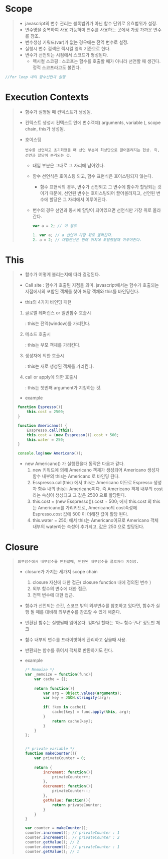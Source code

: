 # Scope

> - javascript의 변수 관리는 블록범위가 아닌 함수 단위로 유효범위가 설정.
> - 변수명을 중복하여 사용 가능하며 변수를 사용하는 곳에서 가장 가까운 변수를 참조.
> - 변수생성 키워드(var)가 없는 경우에는 전역 변수로 설정.
> - 실행시 변수 검색은 렉시컬 영역 기준으로 한다.
> - 변수가 선언되는 시점에서 스코프가 형성된다.
>   - 렉시컬 스코핑 : 스코프는 함수를 호출할 때가 아니라 선언할 때 생긴다. 정적 스코프라고도 불린다.

```javascript
//for loop 내의 함수선언과 실행
```



# Execution Contexts

> - 함수가 실행될 때 컨텍스트가 생성됨.
>
> - 컨텍스트 생성시 컨텍스트 안에 변수객체( arguments, variable ), scope chain, this가 생성됨.
>
> - 호이스팅
>
>   ```text
>   변수를 선언하고 초기화했을 때 선언 부분이 최상단으로 끌어올려지는 현상. 즉, 선언과 할당이 분리되는 것.
>   ```
>
>   - 대입 부분은 그대로 그 자리에 남아있다.
>
>   - 함수 선언식은 호이스팅 되고, 함수 표현식은 호이스팅되지 않는다. 
>
>     - 함수 표현식의 경우, 변수가 선언되고 그 변수에 함수가 할당되는 것이기 때문에, 선언된 변수는 호이스팅되어 끌어올려지고, 선언된 변수에 할당은 그 자리에서 이루어진다.
>
>   - 변수의 경우 선언과 동시에 할당이 되어있으면 선언식만 가장 위로 올라간다.
>
>     ```javascript
>     var a = 2; // 이 경우
>     
>     1. var a;	// a 선언이 가장 위로 올라간다.
>     2. a = 2;	// 대입연산은 원래 위치에 도달했을때 이루어진다.
>     ```



# This

>- 함수가 어떻게 불리는지에 따라 결정된다.
>
>- Call site : 함수가 호출된 지점을 의미. javascript에서는 함수가 호출되는 지점에서의 포함된 객체를 찾아 해당 객체와 this를 바인딩한다.
>
>- this의 4가지 바인딩 패턴
>
>  1. 글로벌 레퍼런스 or 일반함수 호출시
>
>     :  this는 전역(window)를 가리킨다.
>
>  2. 메소드 호출시
>
>     : this는 부모 객체를 가리킨다.
>
>  3. 생성자에 의한 호출시
>
>     : this는 새로 생성된 객체를 가리킨다.
>
>  4. call or apply에 의한 호출시
>
>     : this는 첫번째 argument가 지칭하는 것.
>
>- example
>
>  ```javascript
>  function Espresso(){
>      this.cost = 2500;
>  }
>  
>  function Americano() {
>      Esspresso.call(this);
>      this.cost = (new Esspresso()).cost + 500;
>      this.water = 250;
>  }
>  
>  console.log(new Americano());
>  ```
>
>  - new Americano() 가 실행됬을때 동작은 다음과 같다.
>    1. new 키워드에 의해 Americano 객체가 생성되어 Americano 생성자 함수 내부의 this는 Americano 로 바인딩 된다.
>    2. Esspresso.call(this) 에서 this는 Americano 이므로 Espresso 생성자 함수 내의 this는 Americano이다. 즉 Americano 객체 내부의 cost라는 속성이 생성되고 그 값은 2500 으로 할당된다.
>    3.  this.cost = (new Esspresso()).cost + 500; 에서 this.cost 의 this는 Americano를 가리키므로, Americano의 cost속성에 Espresso.cost 값에 500 이 더해진 값이 할당 된다.
>    4. this.water = 250; 에서 this는 Americano이므로 Americano 객체 내부의 water라는 속성이 추가되고, 값은 250 으로 할당된다.
>



# Closure

> ```text
> 외부함수에서 내부함수를 반환할때, 반환된 내부함수를 클로저라 지칭함.
> ```
>
> - closure가 가지는 세가지 scope chain
>
>   1. closure 자신에 대한 접근( closure function 내에 정의된 변수 )
>   2. 외부 함수의 변수에 대한 접근.
>   3. 전역 변수에 대한 접근.
>
> - 함수가 선언되는 순간, 스코프 밖의 외부변수를 참조하고 있다면, 함수가 실행 될 때를 대비해 외부변수를 참조할 수 있게 해준다.
>
> - 반환된 함수는 실행될때 읽어온다. 컴파일 할때는 '아~ 함수구나' 정도만 체크
>
> - 함수 내부의 변수를 프라이빗하게 관리하고 싶을때 사용.
>
> - 반환되는 함수를 묶어서 객체로 반환하기도 한다.
>
> - example
>
>   ```javascript
>   /* Memoize */
>   var _memoize = function(func){
>       var cache = {};
>       
>       return function(){
>           var arg = Object.values(arguments);
>           var key = JSON.stringify(arg);
>           
>           if( !key in cache){
>               cache[key] = func.apply(this, arg);
>           }
>               return cache[key];
>           }
>       }
>   };
>   
>   
>   /* private variable */
>   function makeCounter(){
>       var privateCounter = 0;
>       
>       return {
>           increment: function(){
>               privateCounter++;
>           },
>           decrement: function(){
>               privateCounter--;
>           },
>           getValue: function(){
>               return privateCounter;
>           }
>       }
>   }
>   
>   var counter = makeCounter();
>   counter.increment(); // privateCounter : 1
>   counter.increment(); // privateCounter : 2
>   counter.getValue(); // 2
>   counter.decrement(); // privateCounter : 1
>   counter.getValue(); // 1
>   ```
>





